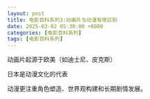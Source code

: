 ```yaml
---
layout: post
title: 电影百科系列3:动画片与动漫有啥区别
date: 2025-03-02 05:30:00 +0800
categories: [电影百科系列]
tags: [电影百科系列]
---
```


动画片起源于欧美（如迪士尼、皮克斯）

日本是动漫文化的代表

动漫更注重角色塑造、世界观构建和长期剧情发展。